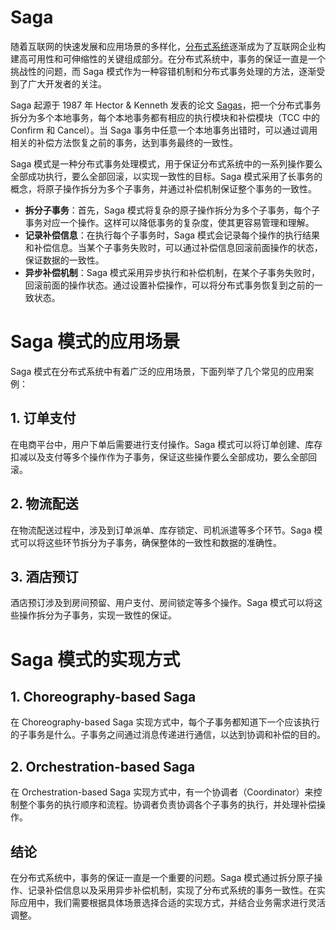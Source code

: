 # Saga

随着互联网的快速发展和应用场景的多样化，[分布式系统](https://so.csdn.net/so/search?q=分布式系统&spm=1001.2101.3001.7020)逐渐成为了互联网企业构建高可用性和可伸缩性的关键组成部分。在分布式系统中，事务的保证一直是一个挑战性的问题，而 Saga 模式作为一种容错机制和分布式事务处理的方法，逐渐受到了广大开发者的关注。

Saga 起源于 1987 年 Hector & Kenneth 发表的论文 [Sagas](https://www.cs.cornell.edu/andru/cs711/2002fa/reading/sagas.pdf)，把一个分布式事务拆分为多个本地事务，每个本地事务都有相应的执行模块和补偿模块（TCC 中的 Confirm 和 Cancel）。当 Saga 事务中任意一个本地事务出错时，可以通过调用相关的补偿方法恢复之前的事务，达到事务最终的一致性。

Saga 模式是一种分布式事务处理模式，用于保证分布式系统中的一系列操作要么全部成功执行，要么全部回滚，以实现一致性的目标。Saga 模式采用了长事务的概念，将原子操作拆分为多个子事务，并通过补偿机制保证整个事务的一致性。

- **拆分子事务**：首先，Saga 模式将复杂的原子操作拆分为多个子事务，每个子事务对应一个操作。这样可以降低事务的复杂度，使其更容易管理和理解。
- **记录补偿信息**：在执行每个子事务时，Saga 模式会记录每个操作的执行结果和补偿信息。当某个子事务失败时，可以通过补偿信息回滚前面操作的状态，保证数据的一致性。
- **异步补偿机制**：Saga 模式采用异步执行和补偿机制，在某个子事务失败时，回滚前面的操作状态。通过设置补偿操作，可以将分布式事务恢复到之前的一致状态。

# Saga 模式的应用场景

Saga 模式在分布式系统中有着广泛的应用场景，下面列举了几个常见的应用案例：

## 1. 订单支付

在电商平台中，用户下单后需要进行支付操作。Saga 模式可以将订单创建、库存扣减以及支付等多个操作作为子事务，保证这些操作要么全部成功，要么全部回滚。

## 2. 物流配送

在物流配送过程中，涉及到订单派单、库存锁定、司机派遣等多个环节。Saga 模式可以将这些环节拆分为子事务，确保整体的一致性和数据的准确性。

## 3. 酒店预订

酒店预订涉及到房间预留、用户支付、房间锁定等多个操作。Saga 模式可以将这些操作拆分为子事务，实现一致性的保证。

# Saga 模式的实现方式

## 1. Choreography-based Saga

在 Choreography-based Saga 实现方式中，每个子事务都知道下一个应该执行的子事务是什么。子事务之间通过消息传递进行通信，以达到协调和补偿的目的。

## 2. Orchestration-based Saga

在 Orchestration-based Saga 实现方式中，有一个协调者（Coordinator）来控制整个事务的执行顺序和流程。协调者负责协调各个子事务的执行，并处理补偿操作。

## 结论

在分布式系统中，事务的保证一直是一个重要的问题。Saga 模式通过拆分原子操作、记录补偿信息以及采用异步补偿机制，实现了分布式系统的事务一致性。在实际应用中，我们需要根据具体场景选择合适的实现方式，并结合业务需求进行灵活调整。
